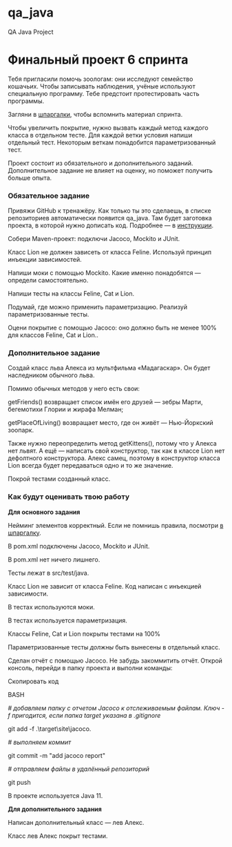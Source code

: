 # qa_java
QA Java Project
# **Финальный проект 6 спринта**
Тебя пригласили помочь зоологам: они исследуют семейство кошачьих. Чтобы записывать наблюдения, учёные используют специальную программу. Тебе предстоит протестировать часть программы.

Загляни в [шпаргалки](https://praktikum.notion.site/1db8cbeae6a3494fbfaa62e1cf75d07e), чтобы вспомнить материал спринта.

Чтобы увеличить покрытие, нужно вызвать каждый метод каждого класса в отдельном тесте. Для каждой ветки условия напиши отдельный тест. Некоторым веткам понадобится параметризованный тест.

Проект состоит из обязательного и дополнительного заданий. Дополнительное задание не влияет на оценку, но поможет получить больше опыта.
### **Обязательное задание**
Привяжи GitHub к тренажёру. Как только ты это сделаешь, в списке репозиториев автоматически появится qa\_java. Там будет заготовка проекта, в которой нужно дописать код. Подробнее — в [инструкции](https://code.s3.yandex.net/qa-automation-engineer/java/track2/cheatsheets/sprint6/upload_project_6.pdf).

Собери Maven-проект: подключи Jacoco, Mockito и JUnit.

Класс Lion не должен зависеть от класса Feline. Используй принцип инъекции зависимостей.

Напиши моки с помощью Mockito. Какие именно понадобятся — определи самостоятельно.

Напиши тесты на классы Feline, Cat и Lion.

Подумай, где можно применить параметризацию. Реализуй параметризованные тесты.

Оцени покрытие с помощью Jacoco: оно должно быть не менее 100% для классов Feline, Cat и Lion..
### **Дополнительное задание**
Создай класс льва Алекса из мультфильма «Мадагаскар». Он будет наследником обычного льва.

Помимо обычных методов у него есть свои:

getFriends() возвращает список имён его друзей — зебры Марти, бегемотихи Глории и жирафа Мелман;

getPlaceOfLiving() возвращает место, где он живёт — Нью-Йоркский зоопарк.

Также нужно переопределить метод getKittens(), потому что у Алекса нет львят. А ещё — написать свой конструктор, так как в классе Lion нет дефолтного конструктора. Алекс самец, поэтому в конструктор класса Lion всегда будет передаваться одно и то же значение.

Покрой тестами созданный класс.
### **Как будут оценивать твою работу**
**Для основного задания**

Нейминг элементов корректный. Если не помнишь правила, посмотри [в шпаргалку](https://code.s3.yandex.net/qa-automation-engineer/java/cheatsheets/paid-track/sprint2/namingRules.pdf).

В pom.xml подключены Jacoco, Mockito и JUnit.

В pom.xml нет ничего лишнего.

Тесты лежат в src/test/java.

Класс Lion не зависит от класса Feline. Код написан с инъекцией зависимости.

В тестах используются моки.

В тестах используется параметризация.

Классы Feline, Cat и Lion покрыты тестами на 100%

Параметризованные тесты *должны* быть вынесены в отдельный класс.

Сделан отчёт с помощью Jacoco. Не забудь закоммитить отчёт. Открой консоль, перейди в папку проекта и выполни команды:

Скопировать код

BASH

*# добавляем папку с отчетом Jacoco к отслеживаемым файлам. Ключ -f пригодится, если папка target указана в .gitignore*

git add -f .\target\site\jacoco\.

*# выполняем коммит*

git commit -m "add jacoco report"

*# отправляем файлы в удалённый репозиторий*

git push

В проекте используется Java 11.

**Для дополнительного задания**

Написан дополнительный класс — лев Алекс.

Класс лев Алекс покрыт тестами.
